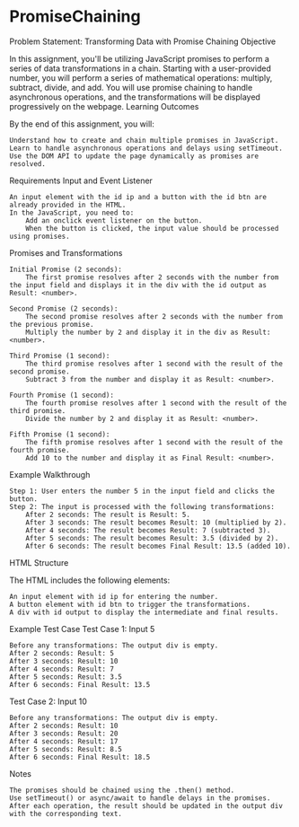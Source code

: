 # PromiseChaining
Problem Statement: Transforming Data with Promise Chaining
Objective

In this assignment, you'll be utilizing JavaScript promises to perform a series of data transformations in a chain. Starting with a user-provided number, you will perform a series of mathematical operations: multiply, subtract, divide, and add. You will use promise chaining to handle asynchronous operations, and the transformations will be displayed progressively on the webpage.
Learning Outcomes

By the end of this assignment, you will:

    Understand how to create and chain multiple promises in JavaScript.
    Learn to handle asynchronous operations and delays using setTimeout.
    Use the DOM API to update the page dynamically as promises are resolved.

Requirements
Input and Event Listener

    An input element with the id ip and a button with the id btn are already provided in the HTML.
    In the JavaScript, you need to:
        Add an onclick event listener on the button.
        When the button is clicked, the input value should be processed using promises.

Promises and Transformations

    Initial Promise (2 seconds):
        The first promise resolves after 2 seconds with the number from the input field and displays it in the div with the id output as Result: <number>.

    Second Promise (2 seconds):
        The second promise resolves after 2 seconds with the number from the previous promise.
        Multiply the number by 2 and display it in the div as Result: <number>.

    Third Promise (1 second):
        The third promise resolves after 1 second with the result of the second promise.
        Subtract 3 from the number and display it as Result: <number>.

    Fourth Promise (1 second):
        The fourth promise resolves after 1 second with the result of the third promise.
        Divide the number by 2 and display it as Result: <number>.

    Fifth Promise (1 second):
        The fifth promise resolves after 1 second with the result of the fourth promise.
        Add 10 to the number and display it as Final Result: <number>.

Example Walkthrough

    Step 1: User enters the number 5 in the input field and clicks the button.
    Step 2: The input is processed with the following transformations:
        After 2 seconds: The result is Result: 5.
        After 3 seconds: The result becomes Result: 10 (multiplied by 2).
        After 4 seconds: The result becomes Result: 7 (subtracted 3).
        After 5 seconds: The result becomes Result: 3.5 (divided by 2).
        After 6 seconds: The result becomes Final Result: 13.5 (added 10).

HTML Structure

The HTML includes the following elements:

    An input element with id ip for entering the number.
    A button element with id btn to trigger the transformations.
    A div with id output to display the intermediate and final results.

Example Test Case
Test Case 1: Input 5

    Before any transformations: The output div is empty.
    After 2 seconds: Result: 5
    After 3 seconds: Result: 10
    After 4 seconds: Result: 7
    After 5 seconds: Result: 3.5
    After 6 seconds: Final Result: 13.5

Test Case 2: Input 10

    Before any transformations: The output div is empty.
    After 2 seconds: Result: 10
    After 3 seconds: Result: 20
    After 4 seconds: Result: 17
    After 5 seconds: Result: 8.5
    After 6 seconds: Final Result: 18.5

Notes

    The promises should be chained using the .then() method.
    Use setTimeout() or async/await to handle delays in the promises.
    After each operation, the result should be updated in the output div with the corresponding text.
